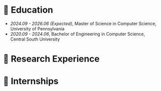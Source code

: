 <span class='anchor' id='education'></span>

# 📖 Education
- *2024.09 - 2026.06 (Expected)*, Master of Science in Computer Science, University of Pennsylvania
- *2020.09 - 2024.06*, Bachelor of Engineering in Computer Science, Central South University

<span class='anchor' id='research'></span>

# 💬 Research Experience

# 💬 Internships